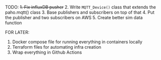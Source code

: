 TODO:
~~1. Fix influxDB pusher~~
2. Write ```MQTT_Device()``` class that extends the paho.mqtt() class
3. Base publishers and subscribers on top of that
4. Put the publisher and two subscribers on AWS
5. Create better sim data function




FOR LATER:
1. Docker compose file for running everything in containers locally
2. Terraform files for automating infra creation
3. Wrap everything in Github Actions